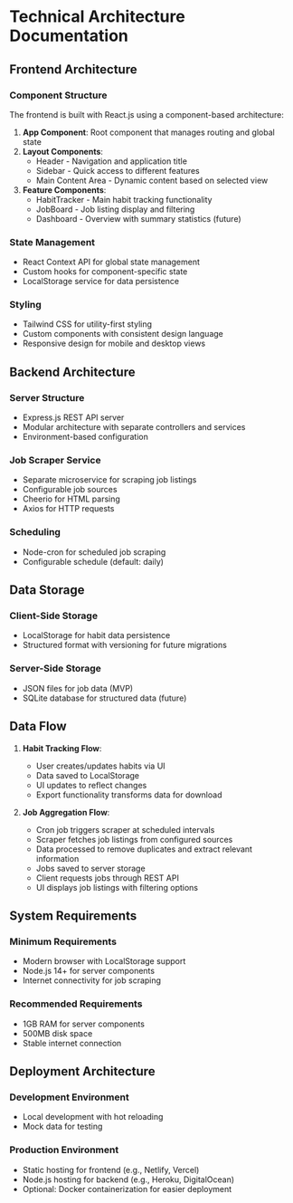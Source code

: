 # Technical Architecture Documentation

## Frontend Architecture

### Component Structure
The frontend is built with React.js using a component-based architecture:

1. **App Component**: Root component that manages routing and global state
2. **Layout Components**: 
   - Header - Navigation and application title
   - Sidebar - Quick access to different features
   - Main Content Area - Dynamic content based on selected view
3. **Feature Components**:
   - HabitTracker - Main habit tracking functionality
   - JobBoard - Job listing display and filtering
   - Dashboard - Overview with summary statistics (future)

### State Management
- React Context API for global state management
- Custom hooks for component-specific state
- LocalStorage service for data persistence

### Styling
- Tailwind CSS for utility-first styling
- Custom components with consistent design language
- Responsive design for mobile and desktop views

## Backend Architecture

### Server Structure
- Express.js REST API server
- Modular architecture with separate controllers and services
- Environment-based configuration

### Job Scraper Service
- Separate microservice for scraping job listings
- Configurable job sources
- Cheerio for HTML parsing
- Axios for HTTP requests

### Scheduling
- Node-cron for scheduled job scraping
- Configurable schedule (default: daily)

## Data Storage

### Client-Side Storage
- LocalStorage for habit data persistence
- Structured format with versioning for future migrations

### Server-Side Storage
- JSON files for job data (MVP)
- SQLite database for structured data (future)

## Data Flow

1. **Habit Tracking Flow**:
   - User creates/updates habits via UI
   - Data saved to LocalStorage
   - UI updates to reflect changes
   - Export functionality transforms data for download

2. **Job Aggregation Flow**:
   - Cron job triggers scraper at scheduled intervals
   - Scraper fetches job listings from configured sources
   - Data processed to remove duplicates and extract relevant information
   - Jobs saved to server storage
   - Client requests jobs through REST API
   - UI displays job listings with filtering options

## System Requirements

### Minimum Requirements
- Modern browser with LocalStorage support
- Node.js 14+ for server components
- Internet connectivity for job scraping

### Recommended Requirements
- 1GB RAM for server components
- 500MB disk space
- Stable internet connection

## Deployment Architecture

### Development Environment
- Local development with hot reloading
- Mock data for testing

### Production Environment
- Static hosting for frontend (e.g., Netlify, Vercel)
- Node.js hosting for backend (e.g., Heroku, DigitalOcean)
- Optional: Docker containerization for easier deployment